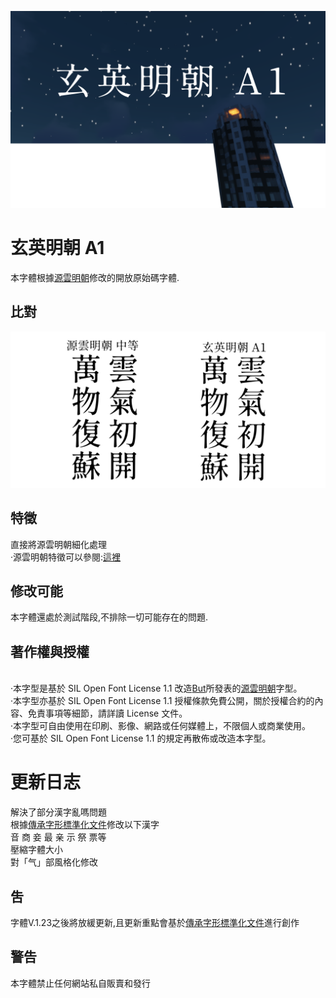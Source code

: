 ![image](https://github.com/KunYuBoGU/XuanYing-mincho-A1/blob/master/font/2019-05-29_15.57.19.png)
# 玄英明朝 A1
本字體根據[源雲明朝](https://github.com/ButTaiwan/genwan-font)修改的開放原始碼字體.
## 比對
![image](https://github.com/KunYuBoGU/XuanYing-mincho-A1/blob/master/image/%E6%AF%94%E5%B0%8D.png)
## 特徵
直接將源雲明朝細化處理
<br>·源雲明朝特徵可以參閱:[這裡](https://github.com/ButTaiwan/genwan-font/blob/master/README.md)
## 修改可能
本字體還處於測試階段,不排除一切可能存在的問題.
## 著作權與授權
<br>·本字型是基於 SIL Open Font License 1.1 改造[But](https://github.com/ButTaiwan)所發表的[源雲明朝](https://github.com/ButTaiwan/genwan-font)字型。
<br>·本字型亦基於 SIL Open Font License 1.1 授權條款免費公開，關於授權合約的內容、免責事項等細節，請詳讀 License 文件。
<br>·本字型可自由使用在印刷、影像、網路或任何媒體上，不限個人或商業使用。
<br>·您可基於 SIL Open Font License 1.1 的規定再散佈或改造本字型。
# 更新日志
解決了部分漢字亂嗎問題
<br>根據[傳承字形標準化文件](https://github.com/ichitenfont/inheritedglyphs)修改以下漢字
<br>音 商 妾 最 亲 示 祭 票等
<br>壓縮字體大小
<br>對「气」部風格化修改
## 吿
字體V.1.23之後將放緩更新,且更新重點會基於[傳承字形標準化文件](https://github.com/ichitenfont/inheritedglyphs)進行創作
## 警告
本字體禁止任何網站私自販賣和發行
